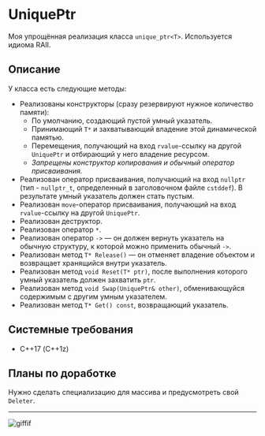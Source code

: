 # UniquePtr
Моя упрощённая реализация класса `unique_ptr<T>`. Используется идиома RAII.
## Описание
У класса есть следующие методы:
* Реализованы конструкторы (сразу резервируют нужное количество памяти):
  * По умолчанию, создающий пустой умный указатель.
  * Принимающий `T*` и захватывающий владение этой динамической памятью.
  * Перемещения, получающий на вход `rvalue`-ссылку на другой `UniquePtr` и отбирающий у него владение ресурсом.
  * *Запрещены конструктор копирования и обычный оператор присваивания.*
* Реализован оператор присваивания, получающий на вход `nullptr` (тип - `nullptr_t`, определенный в заголовочном файле `cstddef`). В результате умный указатель должен стать пустым.
* Реализован `move`-оператор присваивания, получающий на вход `rvalue`-ссылку на другой `UniquePtr`.
* Реализован деструктор.
* Реализован оператор `*`.
* Реализован оператор `->` — он должен вернуть указатель на обычную структуру, к которой можно применить обычный `->`.
* Реализован метод `T* Release()` — он отменяет владение объектом и возвращает хранящийся внутри указатель.
* Реализован метод `void Reset(T* ptr)`, после выполнения которого умный указатель должен захватить `ptr`.
* Реализован метод `void Swap(UniquePtr& other)`, обменивающуйся содержимым с другим умным указателем.
* Реализован метод `T* Get() const`, возвращающий указатель.  

## Системные требования
- С++17 (C++1z)
## Планы по доработке
 Нужно сделать специализацию для массива и предусмотреть свой `Deleter`.
***
![giffif](https://user-images.githubusercontent.com/93004994/164434944-d2e29257-6f92-4aae-a542-ecb36bd52df1.gif)
